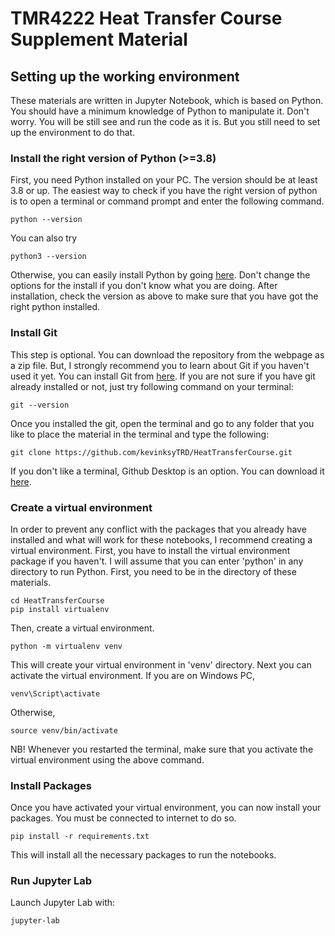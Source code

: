# TMR4222 Heat Transfer Course Supplement Material

## Setting up the working environment
These materials are written in Jupyter Notebook, which is based on Python. You should have a 
minimum knowledge of Python to manipulate it. Don't worry. You will be still see and run the 
code as it is. But you still need to set up the environment to do that. 

### Install the right version of Python (>=3.8)
First, you need Python installed on your PC. The version should be at least 3.8 or up. The 
easiest way to check if you have the right version of python is to open a terminal or command 
prompt and enter the following command.
```commandline
python --version
```
You can also try
```commandline
python3 --version
```
Otherwise, you can easily install Python by going [here](https://www.python.org/downloads/). 
Don't change the options for the install if you don't know what you are doing. After 
installation, check the version as above to make sure that you have got the right python installed. 

### Install Git
This step is optional. You can download the repository from the webpage as a zip file. But, I 
strongly recommend you to learn about Git if you haven't used it yet. You can install Git from 
[here](https://git-scm.com/downloads). If you are not sure if you have git already installed or 
not, just try following command on your terminal:
```commandline
git --version
```
Once you installed the git, open the terminal and go to any folder that you like to place the 
material in the terminal and type the following:
```commandline
git clone https://github.com/kevinksyTRD/HeatTransferCourse.git
```

If you don't like a terminal, Github Desktop is an option. You can download it 
[here](https://desktop.github.com/).

### Create a virtual environment
In order to prevent any conflict with the packages that you already have installed and what will 
work for these notebooks, I recommend creating a virtual environment. First, you have to install 
the virtual environment package if you haven't. I will assume that you can enter 'python' in any 
directory to run Python. First, you need to be in the directory of these materials.
```commandline
cd HeatTransferCourse
pip install virtualenv
```
Then, create a virtual environment.
```commandline
python -m virtualenv venv
```
This will create your virtual environment in 'venv' directory. Next you can activate the virtual 
environment. If you are on Windows PC, 
```commandline 
venv\Script\activate
```
Otherwise,
```commandline
source venv/bin/activate
```
NB! Whenever you restarted the terminal, make sure that you activate the virtual environment using 
the above command.

### Install Packages
Once you have activated your virtual environment, you can now install your packages. You must be 
connected to internet to do so.
```commandline
pip install -r requirements.txt
```
This will install all the necessary packages to run the notebooks.

### Run Jupyter Lab
Launch Jupyter Lab with:
```commandline
jupyter-lab
```